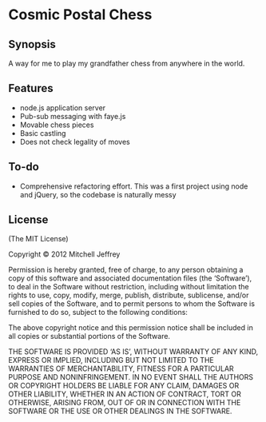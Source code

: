 Cosmic Postal Chess
=======

Synopsis
--------
A way for me to play my grandfather chess from anywhere in the world.

Features
--------
* node.js application server
* Pub-sub messaging with faye.js
* Movable chess pieces
* Basic castling
* Does not check legality of moves
 
To-do
-----
* Comprehensive refactoring effort. This was a first project using node and jQuery, so the codebase is naturally messy

License
-------
(The MIT License)

Copyright © 2012 Mitchell Jeffrey

Permission is hereby granted, free of charge, to any person obtaining a copy of this software and associated documentation files (the ‘Software’), to deal in the Software without restriction, including without limitation the rights to use, copy, modify, merge, publish, distribute, sublicense, and/or sell copies of the Software, and to permit persons to whom the Software is furnished to do so, subject to the following conditions:

The above copyright notice and this permission notice shall be included in all copies or substantial portions of the Software.

THE SOFTWARE IS PROVIDED ‘AS IS’, WITHOUT WARRANTY OF ANY KIND, EXPRESS OR IMPLIED, INCLUDING BUT NOT LIMITED TO THE WARRANTIES OF MERCHANTABILITY, FITNESS FOR A PARTICULAR PURPOSE AND NONINFRINGEMENT. IN NO EVENT SHALL THE AUTHORS OR COPYRIGHT HOLDERS BE LIABLE FOR ANY CLAIM, DAMAGES OR OTHER LIABILITY, WHETHER IN AN ACTION OF CONTRACT, TORT OR OTHERWISE, ARISING FROM, OUT OF OR IN CONNECTION WITH THE SOFTWARE OR THE USE OR OTHER DEALINGS IN THE SOFTWARE.

